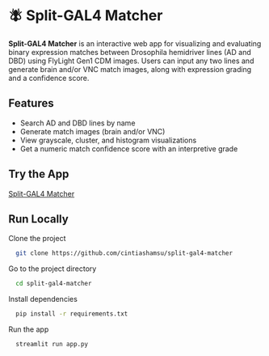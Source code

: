 
# 🪰 Split-GAL4 Matcher

**Split-GAL4 Matcher** is an interactive web app for visualizing and evaluating binary expression matches between Drosophila hemidriver lines (AD and DBD) using FlyLight Gen1 CDM images. Users can input any two lines and generate brain and/or VNC match images, along with expression grading and a confidence score.


## Features

- Search AD and DBD lines by name
- Generate match images (brain and/or VNC)
- View grayscale, cluster, and histogram visualizations
- Get a numeric match confidence score with an interpretive grade


## Try the App
[Split-GAL4 Matcher](https://split-gal4-matcher.streamlit.app/)


## Run Locally

Clone the project

```bash
  git clone https://github.com/cintiashamsu/split-gal4-matcher
```

Go to the project directory

```bash
  cd split-gal4-matcher
```

Install dependencies

```bash
  pip install -r requirements.txt
```

Run the app

```bash
  streamlit run app.py
```

